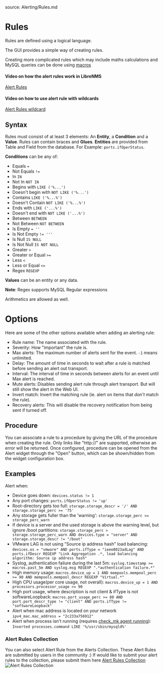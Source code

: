 source: Alerting/Rules.md

# Rules
Rules are defined using a logical language.

The GUI provides a simple way of creating rules.

Creating more complicated rules which may include maths calculations and MySQL queries can be done using [macros](Macros.md)

#### Video on how the alert rules work in LibreNMS 
[Alert Rules](https://youtu.be/ryv0j8GEkhM)
#### Video on how to use alert rule with wildcards
[Alert Rules wildcard](https://youtu.be/eYYioFNcrAk)

## Syntax
Rules must consist of at least 3 elements: An __Entity__, a __Condition__ and a __Value__.
Rules can contain braces and __Glues__.
__Entities__ are provided from Table and Field from the database. For Example: `ports.ifOperStatus`.
 
__Conditions__ can be any of:

- Equals `=`
- Not Equals `!=`
- In `IN`
- Not In `NOT IN`
- Begins with `LIKE ('%...')`
- Doesn't begin with `NOT LIKE ('%...')`
- Contains `LIKE ('%...%')`
- Doesn't Contain `NOT LIKE ('%...%')`
- Ends with `LIKE ('...%')`
- Doesn't end with `NOT LIKE ('...%')`
- Between `BETWEEN`
- Not Between `NOT BETWEEN`
- Is Empty `= ''`
- Is Not Empty `!= '''`
- Is Null `IS NULL`
- Is Not Null `IS NOT NULL`
- Greater `>`
- Greater or Equal `>=`
- Less `<`
- Less or Equal `<=`
- Regex `REGEXP`

__Values__ can be an entity or any data.

__Note__: Regex supports MySQL Regular expressions

Arithmetics are allowed as well.

# Options

Here are some of the other options available when adding an alerting rule:

- Rule name: The name associated with the rule.
- Severity: How "important" the rule is.
- Max alerts: The maximum number of alerts sent for the event.  `-1` means unlimited.
- Delay: The amount of time in seconds to wait after a rule is matched before sending an alert out transport.
- Interval: The interval of time in seconds between alerts for an event until Max alert is reached.
- Mute alerts: Disables sending alert rule through alert transport. But will still show the alert in the Web UI.
- Invert match: Invert the matching rule (ie. alert on items that _don't_ match the rule).
- Recovery alerts: This will disable the recovery notification from being sent if turned off.

## Procedure
You can associate a rule to a procedure by giving the URL of the procedure when creating the rule. Only links like "http://" are supported, otherwise an error will be returned. Once configured, procedure can be opened from the Alert widget through the "Open" button, which can be shown/hidden from the widget configuration box.

## Examples

Alert when:

- Device goes down: `devices.status != 1`
- Any port changes: `ports.ifOperStatus != 'up'`
- Root-directory gets too full: `storage.storage_descr = '/' AND storage.storage_perc >= '75'`
- Any storage gets fuller than the 'warning': `storage.storage_perc >= storage_perc_warn`
- If device is a server and the used storage is above the warning level, but ignore /boot partitions: `storage.storage_perc > storage.storage_perc_warn AND devices.type = "server" AND storage.storage_descr != "/boot"`
- VMware LAG is not using "Source ip address hash" load balancing: `devices.os = "vmware" AND ports.ifType = "ieee8023adLag" AND ports.ifDescr REGEXP "Link Aggregation .*, load balancing algorithm: Source ip address hash"`
- Syslog, authentication failure during the last 5m: `syslog.timestamp >= macros.past_5m AND syslog.msg REGEXP ".*authentication failure.*"`
- High memory usage: `macros.device_up = 1 AND mempools.mempool_perc >= 90 AND mempools.mempool_descr REGEXP "Virtual.*"`
- High CPU usage(per core usage, not overall): `macros.device_up = 1 AND processors.processor_usage >= 90`
- High port usage, where description is not client & ifType is not softwareLoopback: `macros.port_usage_perc >= 80 AND port.port_descr_type != "client" AND ports.ifType != "softwareLoopback"`
- Alert when mac address is located on your network `ipv4_mac.mac_address = "2c233a756912"`
- Alert when process isn't running (requires [check_mk agent running](https://docs.librenms.org/#Extensions/Agent-Setup/)): `Inverted processes.command LIKE '%/usr/sbin/mysqld%'`

### Alert Rules Collection
You can also select Alert Rule from the Alerts Collection. These Alert Rules are submitted by users in the community :)
If would like to submit your alert rules to the collection, please submit them here [Alert Rules Collection](https://github.com/librenms/librenms/blob/master/misc/alert_rules.json)
![Alert Rules Collection](/img/alert-rules-collection.png)

